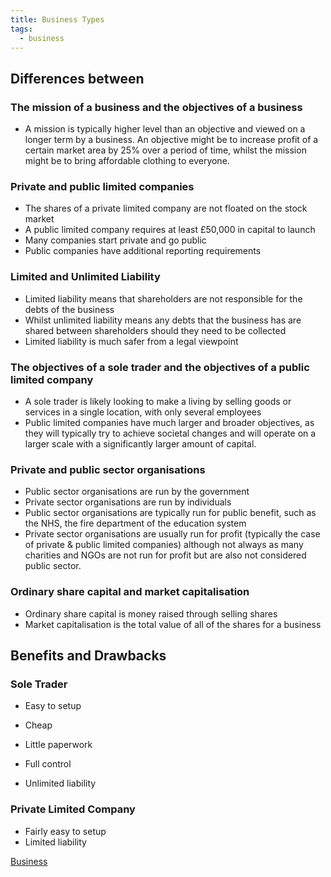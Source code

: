 ```yaml
---
title: Business Types
tags:
  - business
---
```

## Differences between
### The mission of a business and the objectives of a business

- A mission is typically higher level than an objective and viewed on a longer term by a business. An objective might be to increase profit of a certain market area by 25% over a period of time, whilst the mission might be to bring affordable clothing to everyone.

###  Private and public limited companies

- The shares of a private limited company are not floated on the stock market
- A public limited company requires at least £50,000 in capital to launch
- Many companies start private and go public
- Public companies have additional reporting requirements

### Limited and Unlimited Liability

- Limited liability means that shareholders are not responsible for the debts of the business
- Whilst unlimited liability means any debts that the business has are shared between shareholders should they need to be collected
- Limited liability is much safer from a legal viewpoint

### The objectives of a sole trader and the objectives of a public limited company

- A sole trader is likely looking to make a living by selling goods or services in a single location, with only several employees
- Public limited companies have much larger and broader objectives, as they will typically try to achieve societal changes and will operate on a larger scale with a significantly larger amount of capital.

### Private and public sector organisations

- Public sector organisations are run by the government
- Private sector organisations are run by individuals
- Public sector organisations are typically run for public benefit, such as the NHS, the fire department of the education system
- Private sector organisations are usually run for profit (typically the case of private & public limited companies) although not always as many charities and NGOs are not run for profit but are also not considered public sector.

### Ordinary share capital and market capitalisation

- Ordinary share capital is money raised through selling shares
- Market capitalisation is the total value of all of the shares for a business


## Benefits and Drawbacks

### Sole Trader

- Easy to setup
- Cheap
- Little paperwork
- Full control 

- Unlimited liability


### Private Limited Company

- Fairly easy to setup
- Limited liability

[Business](/Business)